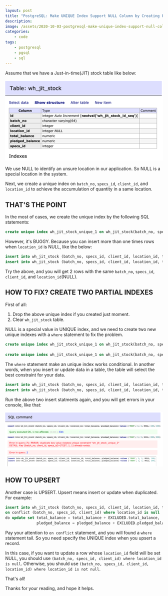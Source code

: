 ```yaml
---
layout: post
title: "PostgreSQL: Make UNIQUE Index Support NULL Column by Creating Partial Index"
description:
image: /assets/2020-10-03-postgresql-make-unique-index-support-null-column-by-creating-partial-index/banner.jpg
categories:
    - code
tags:
    - postgresql
    - pgsql
    - sql
---
```


Assume that we have a Just-in-time(JIT) stock table like below:

![Table Definition](/assets/2020-10-03-postgresql-make-unique-index-support-null-column-by-creating-partial-index/table-definition.png)

We use NULL to identify an unsure location in our application. So NULL is a special location in the system.

Next, we create a unique index on `batch_no`, `specs_id`, `client_id`, and `location_id` to achieve the accumulation of quantity in a same location.

## THAT'S THE POINT

In the most of cases, we create the unique index by the following SQL statements:

```sql
create unique index wh_jit_stock_unique_1 on wh_jit_stock(batch_no, specs_id, client_id, location_id);
```

However, it's BUGGY. Because you can insert more than one times rows when `location_id` is NULL, like the below:

```sql
insert into wh_jit_stock (batch_no, specs_id, client_id, location_id, total_balance, pledged_balance) values ('TEST', 1, 1, NULL, 100, 100);
insert into wh_jit_stock (batch_no, specs_id, client_id, location_id, total_balance, pledged_balance) values ('TEST', 1, 1, NULL, 200, 200);
```

Try the above, and you will get 2 rows with the same `batch_no`, `specs_id`, `client_id`, and `location_id`(NULL).

## HOW TO FIX? CREATE TWO PARTIAL INDEXES

First of all:

1. Drop the above unique index if you created just moment.
2. Clear `wh_jit_stock` table.

NULL is a special value in UNIQUE index, and we need to create two new unique indexes with a `where` statement to fix the problem.

```sql
create unique index wh_jit_stock_unique_1 on wh_jit_stock(batch_no, specs_id, client_id) where location_id is null;

create unique index wh_jit_stock_unique_1 on wh_jit_stock(batch_no, specs_id, client_id, location_id) where location_id is not null;
```

The `where` statement make an unique index works conditional. In another words, when you insert or update data in a table, the table will select the best constraint for your data.

```sql
insert into wh_jit_stock (batch_no, specs_id, client_id, location_id, total_balance, pledged_balance) values ('TEST', 1, 1, NULL, 100, 100);
insert into wh_jit_stock (batch_no, specs_id, client_id, location_id, total_balance, pledged_balance) values ('TEST', 1, 1, NULL, 200, 200);
```

Run the above two insert statments again, and you will get errors in your console, like that:

![Duplicated Error](/assets/2020-10-03-postgresql-make-unique-index-support-null-column-by-creating-partial-index/duplicated-error.png)

## HOW TO UPSERT

Another case is UPSERT. Upsert means insert or update when duplicated. For example:

```sql
insert into wh_jit_stock (batch_no, specs_id, client_id, location_id, total_balance, pledged_balance) values ('TEST', 1, 1, NULL, 100, 100)
on conflict (batch_no, specs_id, client_id) where location_id is null
do update set total_balance = total_balance + EXCLUDED.total_balance,
              pledged_balance = pledged_balance + EXCLUDED.pledged_balance;
```

Pay your attention to `on conflict` statement, and you will found a `where` statement tail. So you need specify the UNIQUE index when you upsert a record.

In this case, if you want to update a row whose `location_id` field will be set NULL, you should use `(batch_no, specs_id, client_id) where location_id is null`. Otherwise, you should use `(batch_no, specs_id, client_id, location_id) where location_id is not null`.

That's all!

Thanks for your reading, and hope it helps.